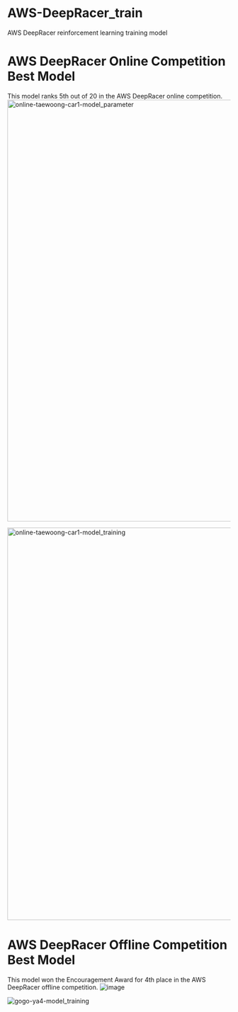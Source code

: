 # AWS-DeepRacer_train
AWS DeepRacer reinforcement learning training model
# AWS DeepRacer Online Competition Best Model
This model ranks 5th out of 20 in the AWS DeepRacer online competition.
<img width="952" alt="online-taewoong-car1-model_parameter" src="https://github.com/twyoon99/AWS-DeepRacer_train/assets/118956433/ac725d6c-1e53-4a1f-a1b9-2a0225c0d269">

<img width="886" alt="online-taewoong-car1-model_training" src="https://github.com/twyoon99/AWS-DeepRacer_train/assets/118956433/6c826533-0b4f-40a7-b0b1-3a1961bb19fd">


# AWS DeepRacer Offline Competition Best Model
This model won the Encouragement Award for 4th place in the AWS DeepRacer offline competition.
![image](https://github.com/twyoon99/AWS-DeepRacer_train/assets/118956433/46666e8a-f78f-4c4e-a0b9-f898cd9c7382)

![gogo-ya4-model_training](https://github.com/twyoon99/AWS-DeepRacer_train/assets/118956433/028071ed-1d04-4b56-9084-3dc83d12c89a)

